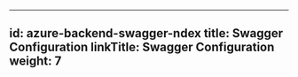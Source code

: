 ------------------------------------------------------------------------

id: azure-backend-swagger-ndex
title: Swagger Configuration
linkTitle: Swagger Configuration
weight: 7
---
